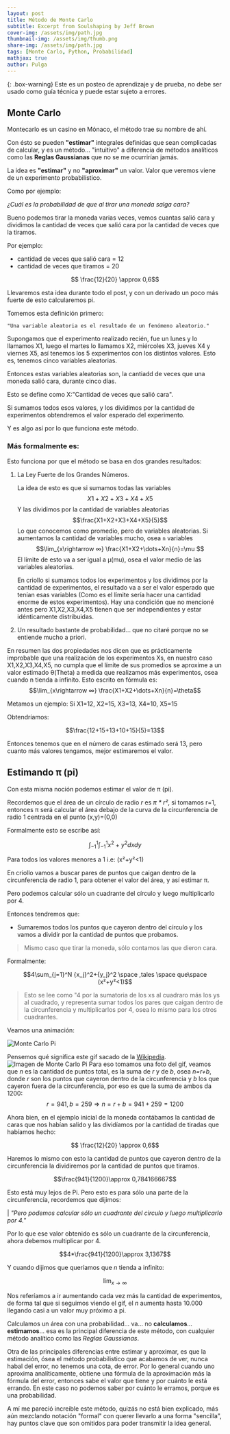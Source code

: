 ```yaml
---
layout: post
title: Método de Monte Carlo
subtitle: Excerpt from Soulshaping by Jeff Brown
cover-img: /assets/img/path.jpg
thumbnail-img: /assets/img/thumb.png
share-img: /assets/img/path.jpg
tags: [Monte Carlo, Python, Probabilidad]
mathjax: true
author: Pulga
---
```



{: .box-warning}
Este es un posteo de aprendizaje y de prueba, no debe ser usado como guía técnica y puede estar sujeto a errores.


## Monte Carlo

Montecarlo es un casino en Mónaco, el método trae su nombre de ahí.

Con ésto se pueden **"estimar"** integrales definidas que sean complicadas de calcular, y es un método... "intuitivo" a diferencia de métodos analíticos como las **Reglas Gaussianas** que no se me ocurrirían jamás.

La idea es **"estimar"** y no **"aproximar"** un valor. Valor que veremos viene de un experimento probabilístico.

Como por ejemplo:

*¿Cuál es la probabilidad de que al tirar una moneda salga cara?*

Bueno podemos tirar la moneda varias veces, vemos cuantas salió cara y dividimos la cantidad de veces que salió cara por la cantidad de veces que la tiramos.

Por ejemplo:

* cantidad de veces que salió cara = 12
* cantidad de veces que tiramos = 20

$$ \frac{12}{20} \approx 0,6$$

Llevaremos esta idea durante todo el post, y con un derivado un poco más fuerte de esto calcularemos pi.

Tomemos esta definición primero:
~~~
"Una variable aleatoria es el resultado de un fenómeno aleatorio."
~~~

Supongamos que el experimento realizado recién, fue un lunes y lo llamamos X1, luego el martes lo llamamos X2, miércoles X3, jueves X4 y viernes X5, así tenemos los 5 experimentos con los distintos valores.
Esto es, tenemos cinco variables aleatorias.

Entonces estas variables aleatorias son, la cantiadd de veces que una moneda salió cara, durante cinco días.

Esto se define como X:"Cantidad de veces que salió cara".

Si sumamos todos esos valores, y los dividimos por la cantidad de experimentos obtendremos el valor esperado del experimento.

Y es algo así por lo que funciona este método.

### Más formalmente es:

Esto funciona por que el método se basa en dos grandes resultados:
1. La Ley Fuerte de los Grandes Números.
    
    La idea de esto es que si sumamos todas las variables
    $$X1+X2+X3+X4+X5$$
    Y las dividimos por la cantidad de variables aleatorias
    $$\frac{X1+X2+X3+X4+X5}{5}$$
    Lo que conocemos como promedio, pero de variables aleatorias.
    Si aumentamos la cantidad de variables mucho, osea `n` variables
    $$\lim_{x\rightarrow ∞} \frac{X1+X2+\dots+Xn}{n}=\mu $$
    El límite de esto va a ser igual a μ(mu), osea el valor medio de las variables aleatorias.
    
    En criollo si sumamos todos los experimentos y los dividimos por la cantidad de experimentos, el resultado va a ser el valor esperado que tenían esas variables (Como es el límite sería hacer una cantidad enorme de estos experimentos). Hay una condición que no mencioné antes pero X1,X2,X3,X4,X5 tienen que ser independientes y estar idénticamente distribuidas.

2. Un resultado bastante de probabilidad... que no citaré porque no se entiende mucho a priori.


En resumen las dos propiedades nos dicen que es prácticamente improbable que una realización de los experimentos Xs, en nuestro caso X1,X2,X3,X4,X5, no cumpla que el límite de sus promedios se aproxime a un valor estimado θ(Theta) a medida que realizamos más experimentos, osea cuando n tienda a infinito.
Esto escrito en fórmula es:
$$\lim_{x\rightarrow ∞} \frac{X1+X2+\dots+Xn}{n}=\theta$$

Metamos un ejemplo:
Si X1=12, X2=15, X3=13, X4=10, X5=15

Obtendríamos:

$$\frac{12+15+13+10+15}{5}=13$$

Entonces tenemos que en el número de caras estimado será 13, pero cuanto más valores tengamos, mejor estimaremos el valor.


## Estimando π (pi)
Con esta misma noción podemos estimar el valor de π (pi).

Recordemos que el área de un círculo de radio *r* es *π * r²*, si tomamos r=1, entonces π será calcular el área debajo de la curva de la circunferencia de radio 1 centrada en el punto (x,y)=(0,0)

Formalmente esto se escribe así:

$$\int_{-1}^{1}\int_{-1}^{1}x^2+y^2 dxdy$$

Para todos los valores menores a 1 i.e: (x²+y²<1)

En criollo vamos a buscar pares de puntos que caigan dentro de la circunferencia de radio 1, para obtener el valor del área, y así estimar π.

Pero podemos calcular sólo un cuadrante del círculo y luego multiplicarlo por 4.

Entonces tendremos que:
* Sumaremos todos los puntos que cayeron dentro del círculo y los vamos a dividir por la cantidad de puntos que probamos.

> Mismo caso que tirar la moneda, sólo contamos las que dieron cara.

Formalmente:

$$4\sum_{j=1}^N {x_j}^2+{y_j}^2 \space ,tales \space que\space (x²+y²<1)$$

> Esto se lee como "4 por la sumatoria de los xs al cuadraro más los ys al cuadrado, y representa sumar todos los pares que caigan dentro de la circunferencia y multiplicarlos por 4, osea lo mismo para los otros cuadrantes.

Veamos una animación:

![Monte Carlo Pi](/assets/img/Pi_monte_carlo_all.gif)

Pensemos qué significa este gif sacado de la [Wikipedia](https://en.wikipedia.org/wiki/Monte_Carlo_method).
![Imagen de Monte Carlo Pi](/assets/img/Pi_monte_carlo_2.png)
Para eso tomamos una foto del gif, veamos que *n* es la cantidad de puntos total, es la suma de *r* y de *b*, osea *n=r+b*, donde *r* son los puntos que cayeron dentro de la circunferencia y *b* los que cayeron fuera de la circunferencia, por eso es que la suma de ambos da 1200:
$$r=941, b=259 \Rightarrow n=r+b=941+259=1200$$

Ahora bien, en el ejemplo inicial de la moneda contábamos la cantidad de caras que nos habían salido y las dividíamos por la cantidad de tiradas que habíamos hecho:

$$ \frac{12}{20} \approx 0,6$$

Haremos lo mismo con esto la cantidad de puntos que cayeron dentro de la circunferencia la dividiremos por la cantidad de puntos que tiramos.


$$\frac{941}{1200}\approx 0,784166667$$

Esto está muy lejos de Pi.
Pero esto es para sólo una parte de la circunferencia, recordemos que dijimos:

| *"Pero podemos calcular sólo un cuadrante del circulo y luego multiplicarlo por 4."*

Por lo que ese valor obtenido es sólo un cuadrante de la circunferencia, ahora debemos multiplicar por 4.

$$4*\frac{941}{1200}\approx 3,1367$$

Y cuando dijimos que queríamos que *n* tienda a infinito:

$$\lim_{x\rightarrow ∞}$$

Nos referíamos a ir aumentando cada vez más la cantidad de experimentos, de forma tal que si seguimos viendo el gif, el *n* aumenta hasta 10.000 llegando casi a un valor muy próximo a pi.


Calculamos un área con una probabilidad... va... no **calculamos**... **estimamos**... esa es la principal diferencia de este método, con cualquier método analítico como las *Reglas Gaussianas*.

Otra de las principales diferencias entre estimar y aproximar, es que la estimación, ósea el método probabilistico que acabamos de ver, nunca habal del error, no tenemos una cota, de error. Por lo general cuando uno aproxima analíticamente, obtiene una fórmula de la aproximación más la fórmula del error, entonces sabe el valor que tiene y por cuánto le está errando. En este caso no podemos saber por cuánto le erramos, porque es una probabilidad.

A mí me pareció increible este método, quizás no está bien explicado, más aún mezclando notación "formal" con querer llevarlo a una forma "sencilla", hay puntos clave que son omitidos para poder transmitir la idea general.